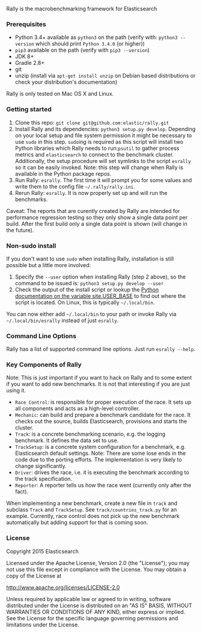 Rally is the macrobenchmarking framework for Elasticsearch

### Prerequisites

* Python 3.4+ available as `python3` on the path (verify with: `python3 --version` which should print `Python 3.4.0` (or higher))
* `pip3` available on the path (verify with `pip3 --version`)
* JDK 8+
* Gradle 2.8+
* git
* unzip (install via `apt-get install unzip` on  Debian based distributions or check your distribution's documentation)

Rally is only tested on Mac OS X and Linux.

### Getting started

1. Clone this repo: `git clone git@github.com:elastic/rally.git`
2. Install Rally and its dependencies: `python3 setup.py develop`. Depending on your local setup and file system permission it might be necessary to use `sudo` in this step. `sudo`ing is required as this script will install two Python libraries which Rally needs to run:`psutil` to gather process metrics and `elasticsearch` to connect to the benchmark cluster. Additionally, the setup procedure will set symlinks to the script `esrally` so it can be easily invoked. Note: this step will change when Rally is available in the Python package repos.
3. Run Rally: `esrally`. The first time it will prompt you for some values and write them to the config file `~/.rally/rally.ini`.
4. Rerun Rally: `esrally`. It is now properly set up and will run the benchmarks.

Caveat: The reports that are curently created by Rally are intended for performance regression testing so they only show a single data point per build. After the first build only a single data point is shown (will change in the future).

### Non-sudo install

If you don't want to use `sudo` when installing Rally, installation is still possible but a little more involved:
 
1. Specify the `--user` option when installing Rally (step 2 above), so the command to be issued is: `python3 setup.py develop --user`
2. Check the output of the install script or lookup the [Python documentation on the variable site.USER_BASE](https://docs.python.org/3.5/library/site.html#site.USER_BASE) to find out where the script is located. On Linux, this is typically `~/.local/bin`.

You can now either add `~/.local/bin` to your path or invoke Rally via `~/.local/bin/esrally` instead of just `esrally`.


### Command Line Options

Rally has a list of supported command line options. Just run `esrally --help`.

### Key Components of Rally

Note: This is just important if you want to hack on Rally and to some extent if you want to add new benchmarks. It is not that interesting if you are just using it.

* `Race Control`: is responsible for proper execution of the race. It sets up all components and acts as a high-level controller.
* `Mechanic`: can build and prepare a benchmark candidate for the race. It checks out the source, builds Elasticsearch, provisions and starts the cluster.
* `Track`: is a concrete benchmarking scenario, e.g. the logging benchmark. It defines the data set to use.
* `TrackSetup`: is a concrete system configuration for a benchmark, e.g. Elasticsearch default settings. Note: There are some lose ends in the code due to the porting efforts. The implementation is very likely to change significantly.
* `Driver`: drives the race, i.e. it is executing the benchmark according to the track specification.
* `Reporter`: A reporter tells us how the race went (currently only after the fact).

When implementing a new benchmark, create a new file in `track` and subclass `Track` and `TrackSetup`. See `track/countries_track.py` for an example.
Currently, race control does not pick up the new benchmark automatically but adding support for that is coming soon. 
 
### License
 
Copyright 2015 Elasticsearch
 
Licensed under the Apache License, Version 2.0 (the "License"); you may not use this file except in compliance with the License. You may obtain a copy of the License at
 
  http://www.apache.org/licenses/LICENSE-2.0
 
Unless required by applicable law or agreed to in writing, software distributed under the License is distributed on an "AS IS" BASIS, WITHOUT WARRANTIES OR CONDITIONS OF ANY KIND, either express or implied. See the License for the specific language governing permissions and limitations under the License.